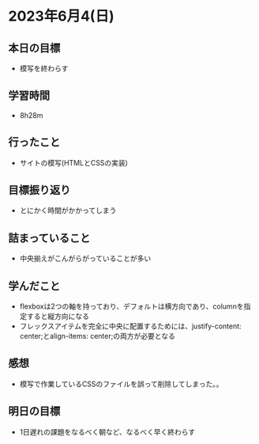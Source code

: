 # 2023年6月4(日)

## 本日の目標
- 模写を終わらす

## 学習時間
- 8h28m

## 行ったこと
- サイトの模写(HTMLとCSSの実装)
   
## 目標振り返り
- とにかく時間がかかってしまう

## 詰まっていること
- 中央揃えがこんがらがっていることが多い

## 学んだこと
- flexboxは2つの軸を持っており、デフォルトは横方向であり、columnを指定すると縦方向になる
- フレックスアイテムを完全に中央に配置するためには、justify-content: center;とalign-items: center;の両方が必要となる

## 感想
- 模写で作業しているCSSのファイルを誤って削除してしまった。。

## 明日の目標
- 1日遅れの課題をなるべく朝など、なるべく早く終わらす